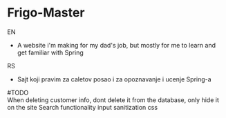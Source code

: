 # Frigo-Master
EN  
  - A website i'm making for my dad's job, but mostly for me to learn and get familiar with Spring  
  
RS  
  - Sajt koji pravim za caletov posao i za opoznavanje i ucenje Spring-a

#TODO  
  When deleting customer info, dont delete it from the database, only hide it on the site
  Search functionality
  input sanitization
  css